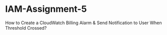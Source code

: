 # IAM-Assignment-5
How to Create a CloudWatch Billing Alarm &amp; Send Notification to User When Threshold Crossed?
